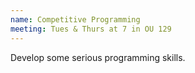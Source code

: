 ```yaml
---
name: Competitive Programming
meeting: Tues & Thurs at 7 in OU 129
---
```

Develop some serious programming skills.